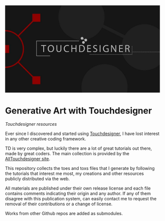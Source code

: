 ![cover](Cover.jpg)

# Generative Art with Touchdesigner
*Touchdesigner resources*

Ever since I discovered and started using [Touchdesigner](https://derivative.ca/), I have lost interest in any other creative coding framework.

TD is very complex, but luckily there are a lot of great tutorials out there, made by great coders. The main collection is provided by the [AllTouchdesigner site](http://alltd.org/).

This repository collects the toes and toxs files that I generate by following the tutorials that interest me most, my creations and other resources publicly distributed via the web.

All materials are published under their own release license and each file contains comments indicating their origin and any author. If any of them disagree with this publication system, can easily contact me to request the removal of their contributions or a change of license.

Works from other Github repos are added as submodules.
